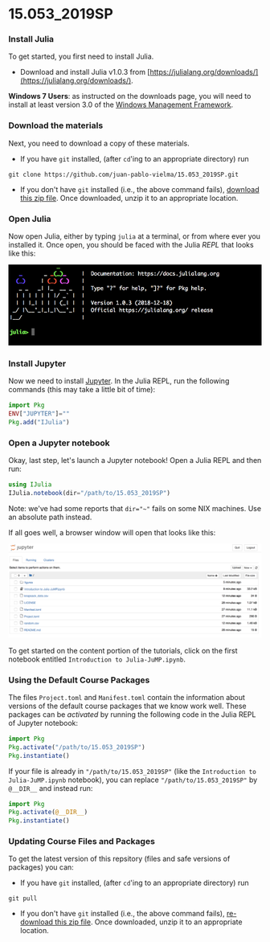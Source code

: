 # 15.053_2019SP

### Install Julia

To get started, you first need to install Julia.

 - Download and install Julia v1.0.3 from [https://julialang.org/downloads/](https://julialang.org/downloads/).

**Windows 7 Users**: as instructed on the downloads page, you will need to
install at least version 3.0 of the [Windows Management Framework](https://docs.microsoft.com/en-us/powershell/wmf/overview).

### Download the materials

Next, you need to download a copy of these materials.

 - If you have `git`
installed, (after `cd`'ing to an appropriate directory) run
```
git clone https://github.com/juan-pablo-vielma/15.053_2019SP.git
```
 - If you don't have `git` installed (i.e., the above command fails), [download this zip file](https://github.com/juan-pablo-vielma/15.053_2019SP/archive/master.zip). Once downloaded, unzip it to an appropriate location.

### Open Julia

Now open Julia, either by typing `julia` at a terminal, or from where ever you installed it. Once open, you should be faced with the Julia *REPL* that looks like this:

![Julia REPL](figures/repl.png)

### Install Jupyter

Now we need to install [Jupyter](http://jupyter.org/).
In the Julia REPL, run the following commands (this may take a little bit of time):
```julia
import Pkg
ENV["JUPYTER"]=""
Pkg.add("IJulia")
```

### Open a Jupyter notebook

Okay, last step, let's launch a Jupyter notebook! Open a Julia REPL and then run:
```julia
using IJulia
IJulia.notebook(dir="/path/to/15.053_2019SP")
```

Note: we've had some reports that `dir="~"` fails on some NIX machines. Use an
absolute path instead.

If all goes well, a browser window will open that looks like this:

![jupyer_notebook](figures/jupyter.png)

To get started on the content portion of the tutorials, click on the first notebook entitled `Introduction to Julia-JuMP.ipynb`.

### Using the Default Course Packages

The files `Project.toml` and `Manifest.toml` contain the information about versions of the default course packages that we know work well. These packages can be _activated_ by running the following code in the Julia REPL of Jupyter notebook:
```julia
import Pkg
Pkg.activate("/path/to/15.053_2019SP")
Pkg.instantiate()
```

If your file is already in `"/path/to/15.053_2019SP"` (like the `Introduction to Julia-JuMP.ipynb` notebook), you can replace `"/path/to/15.053_2019SP"` by `@__DIR__` and instead run:
```julia
import Pkg
Pkg.activate(@__DIR__)
Pkg.instantiate()
```

### Updating Course Files and Packages

To get the latest version of this repsitory (files and safe versions of packages) you can:
- If you have `git`
installed, (after `cd`'ing to an appropriate directory) run
```
git pull
```
 - If you don't have `git` installed (i.e., the above command fails), [re-download this zip file](https://github.com/juan-pablo-vielma/15.053_2019SP/archive/master.zip). Once downloaded, unzip it to an appropriate location.
